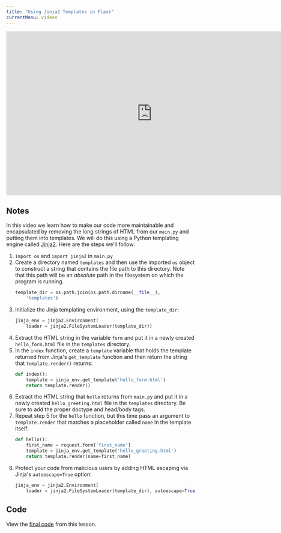```yaml
---
title: "Using Jinja2 Templates in Flask"
currentMenu: videos
---
```


<div class="youtube-wrapper"><iframe width="776" height="437" src="https://www.youtube-nocookie.com/embed/exR1kxpd1cY?rel=0" frameborder="0" allowfullscreen></iframe></div>

## Notes

In this video we learn how to make our code more maintainable and encapsulated by removing the long strings of HTML from our `main.py` and putting them into templates. We will do this using a Python templating engine called [Jinja2](http://jinja.pocoo.org/docs/2.9/). Here are the steps we'll follow:

1. `import os` and `import jinja2` in `main.py`
2. Create a directory named `templates` and then use the imported `os` object to construct a string that contains the file path to this directory. Note that this path will be an *absolute* path in the filesystem on which the program is running.
    ```python
    template_dir = os.path.join(os.path.dirname(__file__),
        'templates')
    ```
3. Initialize the Jinja templating environment, using the `template_dir`:
    ```python
    jinja_env = jinja2.Environment(
        loader = jinja2.FileSystemLoader(template_dir))
    ```
4. Extract the HTML string in the variable `form` and put it in a newly created `hello_form.html` file in the `templates` directory.
5. In the `index` function, create a `template` variable that holds the template returned from Jinja's `get_template` function and then return the string that `template.render()` returns:
    ```python
    def index():
        template = jinja_env.get_template('hello_form.html')
        return template.render()
    ```
6. Extract the HTML string that `hello` returns from `main.py` and put it in a newly created `hello_greeting.html` file in the `templates` directory. Be sure to add the proper doctype and head/body tags.
7. Repeat step 5 for the `hello` function, but this time pass an argument to `template.render` that matches a placeholder called `name` in the template itself:
    ```python
    def hello():
        first_name = request.form['first_name']
        template = jinja_env.get_template('hello_greeting.html')
        return template.render(name=first_name)
    ```
8. Protect your code from malicious users by adding HTML escaping via Jinja's `autoescape=True` option:
    ```python
    jinja_env = jinja2.Environment(
        loader = jinja2.FileSystemLoader(template_dir), autoescape=True)
    ```


## Code

View the [final code](https://github.com/LaunchCodeEducation/hello-flask/blob/3ed07a3ff5fa8e90ae8aa3f6f28acc4a97e99afa/main.py) from this lesson.
